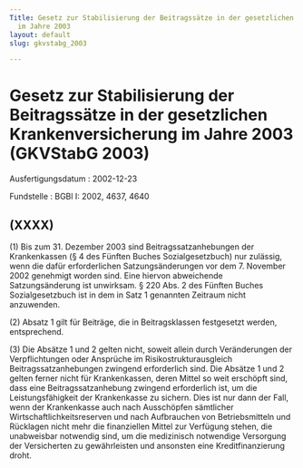 ```yaml
---
Title: Gesetz zur Stabilisierung der Beitragssätze in der gesetzlichen Krankenversicherung
  im Jahre 2003
layout: default
slug: gkvstabg_2003

---
```


# Gesetz zur Stabilisierung der Beitragssätze in der gesetzlichen Krankenversicherung im Jahre 2003 (GKVStabG 2003)

Ausfertigungsdatum
:   2002-12-23

Fundstelle
:   BGBl I: 2002, 4637, 4640



## (XXXX)

(1) Bis zum 31. Dezember 2003 sind Beitragssatzanhebungen der
Krankenkassen (§ 4 des Fünften Buches Sozialgesetzbuch) nur zulässig,
wenn die dafür erforderlichen Satzungsänderungen vor dem 7. November
2002 genehmigt worden sind. Eine hiervon abweichende Satzungsänderung
ist unwirksam. § 220 Abs. 2 des Fünften Buches Sozialgesetzbuch ist in
dem in Satz 1 genannten Zeitraum nicht anzuwenden.

(2) Absatz 1 gilt für Beiträge, die in Beitragsklassen festgesetzt
werden, entsprechend.

(3) Die Absätze 1 und 2 gelten nicht, soweit allein durch
Veränderungen der Verpflichtungen oder Ansprüche im
Risikostrukturausgleich Beitragssatzanhebungen zwingend erforderlich
sind. Die Absätze 1 und 2 gelten ferner nicht für Krankenkassen, deren
Mittel so weit erschöpft sind, dass eine Beitragssatzanhebung zwingend
erforderlich ist, um die Leistungsfähigkeit der Krankenkasse zu
sichern. Dies ist nur dann der Fall, wenn der Krankenkasse auch nach
Ausschöpfen sämtlicher Wirtschaftlichkeitsreserven und nach
Aufbrauchen von Betriebsmitteln und Rücklagen nicht mehr die
finanziellen Mittel zur Verfügung stehen, die unabweisbar notwendig
sind, um die medizinisch notwendige Versorgung der Versicherten zu
gewährleisten und ansonsten eine Kreditfinanzierung droht.

